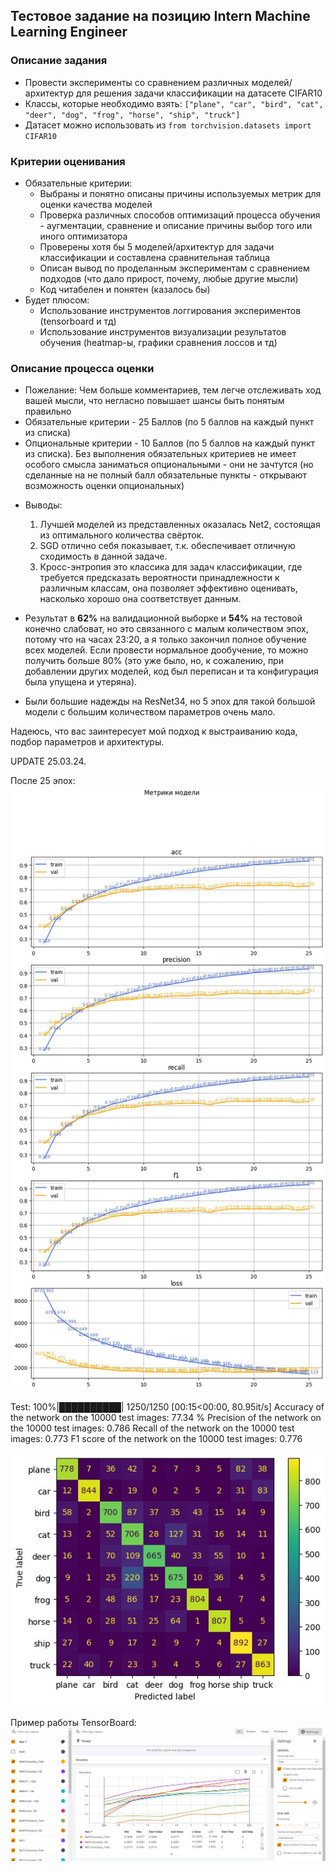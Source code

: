 ## Тестовое задание на позицию Intern Machine Learning Engineer

### Описание задания
- Провести эксперименты со сравнением различных моделей/архитектур для решения задачи классификации на датасете CIFAR10
- Классы, которые необходимо взять: ```["plane", "car", "bird", "cat", "deer", "dog", "frog", "horse", "ship", "truck"]```
- Датасет можно использовать из ```from torchvision.datasets import CIFAR10```

### Критерии оценивания
- Обязательные критерии:
    - Выбраны и понятно описаны причины используемых метрик для оценки качества моделей
    - Проверка различных способов оптимизаций процесса обучения - аугментации, сравнение и описание причины выбор того или иного оптимизатора
    - Проверены хотя бы 5 моделей/архитектур для задачи классификации и составлена сравнительная таблица
    - Описан вывод по проделанным экспериментам с сравнением подходов (что дало прирост, почему, любые другие мысли)
    - Код читабелен и понятен (казалось бы)
- Будет плюсом:
    - Использование инструментов логгирования экспериментов (tensorboard и тд)
    - Использование инструментов визуализации результатов обучения (heatmap-ы, графики сравнения лоссов и тд)

### Описание процесса оценки
- Пожелание: Чем больше комментариев, тем легче отслеживать ход вашей мысли, что негласно повышает шансы быть понятым правильно
- Обязательные критерии - 25 Баллов (по 5 баллов на каждый пункт из списка)
- Опциональные критерии - 10 Баллов (по 5 баллов на каждый пункт из списка). Без выполнения обязательных критериев не имеет особого смысла заниматься опциональными - они не зачтутся (но сделанные на не полный балл обязательные пункты - открывают возможность оценки опциональных)

* Выводы:
    1. Лучшей моделей из представленных оказалась Net2, состоящая из оптимального количества свёрток.
    2. SGD отлично себя показывает, т.к. обеспечивает отличную сходимость в данной задаче.
    3. Кросс-энтропия это классика для задач классификации, где требуется предсказать вероятности принадлежности к различным классам, она позволяет эффективно оценивать, насколько хорошо она соответствует данным.

* Результат в **62%** на валидационной выборке и **54%** на тестовой конечно слабоват, но это связанного с малым количеством эпох, потому что на часах 23:20, а я только закончил полное обучение всех моделей. Если провести нормальное дообучение, то можно получить больше 80% (это уже было, но, к сожалению, при добавлении других моделей, код был переписан и та конфигурация была упущена и утеряна).

* Были большие надежды на ResNet34, но 5 эпох для такой большой модели с большим количеством параметров очень мало.


Надеюсь, что вас заинтересует мой подход к выстраиванию кода, подбор параметров и архитектуры.

UPDATE 25.03.24.

После 25 эпох:
![alt text](https://github.com/yarkalm/cifar10/blob/main/graphics/metrics.jpg)

Test: 100%|██████████| 1250/1250 [00:15<00:00, 80.95it/s] Accuracy of the network on the 10000 test images: 77.34 % Precision of the network on the 10000 test images: 0.786 Recall of the network on the 10000 test images: 0.773 F1 score of the network on the 10000 test images: 0.776

![alt text](https://github.com/yarkalm/cifar10/blob/main/graphics/cnf.jpg)

Пример работы TensorBoard:
![alt text](https://github.com/yarkalm/cifar10/blob/main/graphics/tensorboard.jpg)
